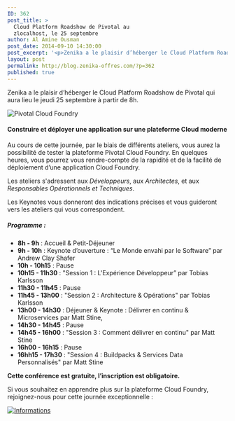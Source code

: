 ```yaml
---
ID: 362
post_title: >
  Cloud Platform Roadshow de Pivotal au
  zlocalhost, le 25 septembre
author: Al Amine Ousman
post_date: 2014-09-10 14:30:00
post_excerpt: '<p>Zenika a le plaisir d’héberger le Cloud Platform Roadshow de Pivotal qui aura lieu le jeudi 25 septembre à partir de 8h.</p> <p><img src="/public/Al/Event/.Hdr_Roadshow_Paris_fr_m.jpg" alt="Pivotal Cloud Foundry" style="display:block; margin:0 auto;" title="Pivotal Cloud Foundry" /></p>'
layout: post
permalink: http://blog.zenika-offres.com/?p=362
published: true
---
```

<p>Zenika a le plaisir d’héberger le Cloud Platform Roadshow de Pivotal qui aura lieu le jeudi 25 septembre à partir de 8h.</p> <p><img src="/wp-content/uploads/2015/07/.Hdr_Roadshow_Paris_fr_m.jpg" alt="Pivotal Cloud Foundry" style="display:block; margin:0 auto;" title="Pivotal Cloud Foundry" /></p>
<!--more-->
<h4>Construire et déployer une application sur une plateforme Cloud moderne</h4> <p>Au cours de cette journée, par le biais de différents ateliers, vous aurez la possibilité de tester la plateforme Pivotal Cloud Foundry. En quelques heures, vous pourrez vous rendre-compte de la rapidité et de la facilité de déploiement d’une application Cloud Foundry.</p> <p>Les ateliers s'adressent aux <em>Développeurs</em>, aux <em>Architectes</em>, et aux <em>Responsables Opérationnels et Techniques</em>.</p> <p>Les Keynotes vous donneront des indications précises et vous guideront vers les ateliers qui vous correspondent.</p> <h5>Programme&nbsp;:</h5> <ul> <li><strong>8h - 9h</strong>&nbsp;: Accueil &amp; Petit-Déjeuner</li> <li><strong>9h - 10h</strong>&nbsp;: Keynote d’ouverture&nbsp;: “Le Monde envahi par le Software” par Andrew Clay Shafer</li> <li><strong>10h - 10h15</strong>&nbsp;: Pause</li> <li><strong>10h15 - 11h30</strong>&nbsp;: "Session 1&nbsp;: L'Expérience Développeur” par Tobias Karlsson</li> <li><strong>11h30 - 11h45</strong>&nbsp;: Pause</li> <li><strong>11h45 - 13h00</strong>&nbsp;: "Session 2&nbsp;: Architecture &amp; Opérations" par Tobias Karlsson</li> <li><strong>13h00 - 14h30</strong>&nbsp;: Déjeuner &amp; Keynote&nbsp;: Délivrer en continu &amp; Microservices par Matt Stine,</li> <li><strong>14h30 - 14h45</strong>&nbsp;: Pause</li> <li><strong>14h45 - 16h00</strong>&nbsp;: "Session 3&nbsp;: Comment délivrer en continu" par Matt Stine</li> <li><strong>16h00 - 16h15</strong>&nbsp;: Pause</li> <li><strong>16hh15 - 17h30</strong>&nbsp;: "Session 4&nbsp;: Buildpacks &amp; Services Data Personnalisés" par Matt Stine</li> </ul> <p><strong>Cette conférence est gratuite, l’inscription est obligatoire.</strong></p> <p>Si vous souhaitez en apprendre plus sur la plateforme Cloud Foundry, rejoignez-nous pour cette journée exceptionnelle&nbsp;:</p> <p><a href="http://www.pivotal.io/cloud-platform-roadshow/paris"><img src="/wp-content/uploads/2015/07/informations.png" alt="Informations" style="display:block; margin:0 auto;" title="Informations" /></a></p>